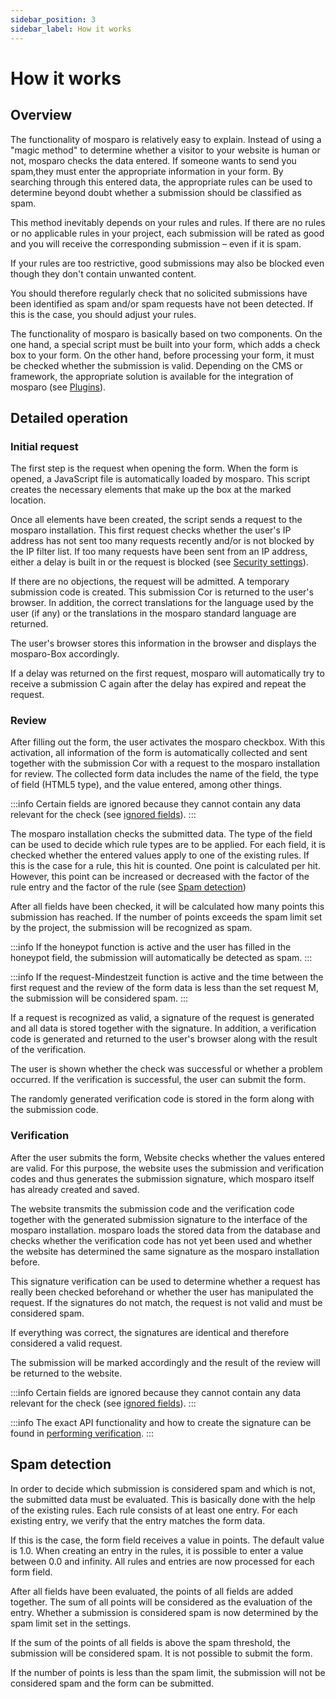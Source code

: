 ```yaml
---
sidebar_position: 3
sidebar_label: How it works
---
```


# How it works

## Overview

The functionality of mosparo is relatively easy to explain. Instead of using a "magic method" to determine whether a visitor to your website is human or not, mosparo checks the data entered. If someone wants to send you spam,they must enter the appropriate information in your form. By searching through this entered data, the appropriate rules can be used to determine beyond doubt whether a submission should be classified as spam.

This method inevitably depends on your rules and rules. If there are no rules or no applicable rules in your project, each submission will be rated as good and you will receive the corresponding submission – even if it is spam.

If your rules are too restrictive, good submissions may also be blocked even though they don't contain unwanted content.

You should therefore regularly check that no solicited submissions have been identified as spam and/or spam requests have not been detected. If this is the case, you should adjust your rules.

The functionality of mosparo is basically based on two components. On the one hand, a special script must be  built  into your form, which adds a check box to your form. On the other hand, before processing your form, it must be checked whether the submission is valid. Depending on the CMS or framework, the appropriate solution is available for the integration of mosparo (see [Plugins](../integration/with_plugins)).

## Detailed operation

### Initial request

The first step is the request when opening the form. When the form is opened, a JavaScript file is automatically loaded by mosparo. This script creates the necessary elements that make up the box at the marked location.

Once all elements have been created,  the script sends  a request to the mosparo installation. This first request checks whether the user's IP address has not sent too many requests recently and/or is not blocked by the IP filter list. If too many requests have been sent from an IP address, either a delay is built in or the request is blocked (see [Security settings](../usage/settings#security-settings)).

If there are no objections, the request will be admitted.  A temporary submission code is created. This submission Cor is returned to the user's browser. In addition, the correct translations for the language used by the user (if any) or the translations in the mosparo standard language are returned.

The user's browser stores this information in the browser and displays the mosparo-Box accordingly.

If a delay was returned on the first request, mosparo will automatically try to receive a submission C again after the delay has expired and repeat the request.

### Review

After filling out the form, the user activates the mosparo checkbox. With this activation, all information of the form is automatically  collected and sent together with the submission Cor with a request to the mosparo installation for review. The collected form data includes the name of the field, the type of field (HTML5 type), and the value entered, among other things.

:::info
Certain fields are ignored because they cannot contain any data relevant for the check (see [ignored fields](../integration/ignored_fields)).
:::

The mosparo installation checks the submitted data. The type of the field can be used to decide which rule types are to be applied. For each field, it is  checked whether the entered values apply to one of the existing rules.  If this is the case for a rule, this hit is counted. One point is calculated per hit. However, this point can  be increased or decreased with the factor of the rule  entry and the factor of the rule (see [Spam detection](#spam-detection))

After all fields have been checked, it will be calculated how many points this submission has reached. If the number of points exceeds the spam limit set by the project, the submission will be recognized as spam.

:::info
If the honeypot function is active and the user has filled in the honeypot field, the submission will automatically be detected as spam.
:::

:::info
If the request-Mindestzeit function is active and the time between the first request and the review of the form data is less than the set request M, the submission will be considered spam.
:::

If a request is recognized as valid, a signature of the request is generated and all data is stored together with the signature. In addition, a verification code is generated and returned to the user's browser along with the result of the verification.

The user is shown whether the check was successful or whether a problem occurred. If the verification is successful, the user can submit the form.

The randomly generated verification code is stored in the form along with the submission code.

### Verification

After the user submits the form, Website checks whether the values entered are valid. For this purpose, the website uses the submission and verification codes and thus generates the submission signature, which mosparo itself has already created and saved.

The website transmits the submission code and the verification code together with the generated submission signature to the interface of the mosparo installation. mosparo loads the stored data from the database and checks whether the verification code has not yet been used and whether  the website has determined the same signature as the mosparo installation before.

This signature verification can be used to determine whether a request has really been checked beforehand or whether the user has manipulated the request. If the signatures do not match, the request is not valid and must be considered spam.

If everything was correct, the signatures are identical and therefore considered a valid request.

The submission will be marked accordingly and the result of the review will be returned to the website.

:::info
Certain fields are ignored because they cannot contain any data relevant for the check (see [ignored fields](../integration/ignored_fields)).
:::

:::info
The exact API functionality and how to create the signature can be found in [performing verification](../integration/custom#performing-verification).
:::

## Spam detection

In order to decide which submission is considered spam and which is not, the submitted data must be evaluated. This is basically done with the help of the existing rules. Each rule consists of at least one entry. For each existing entry, we verify that the entry matches the form data.

If this is the case, the form field receives a value in points. The default value is 1.0. When creating an entry in the rules, it is possible to enter a value between 0.0 and infinity. All rules and entries are now processed for each form field.

After all fields have been evaluated, the points of all fields are added together. The sum of all points will be considered as the evaluation of the entry. Whether a submission is considered spam is now determined by the spam limit set in the settings.

If the sum of the points of all fields is above the spam threshold, the submission will be considered spam. It is not possible to submit the form.

If the number of points is less than the spam limit, the submission will not be considered spam and the form can be submitted.
